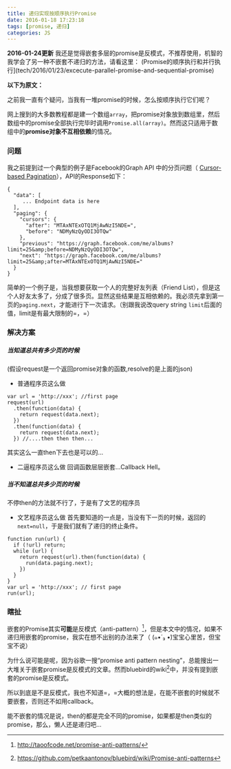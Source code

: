 ```yaml
---
title: 递归实现按顺序执行Promise
date: 2016-01-18 17:23:18
tags: [promise, 递归]
categories: JS
---
```

**2016-01-24更新**
我还是觉得嵌套多层的promise是反模式，不推荐使用，机智的我学会了另一种不嵌套不递归的方法，请看这里：
(Promise的顺序执行和并行执行](tech/2016/01/23/excecute-parallel-promise-and-sequential-promise)

**以下为原文：**

之前我一直有个疑问，当我有一堆promise的时候，怎么按顺序执行它们呢？

网上搜到的大多数教程都是建一个数组`array`，把promise对象放到数组里，然后数组中的promise全部执行完毕时调用`Promise.all(array)`。然而这只适用于数组中的**promise对象不互相依赖**的情况。

### 问题
我之前提到过一个典型的例子是Facebook的Graph API 中的分页问题（ [Cursor-based Pagination](https://developers.facebook.com/docs/graph-api/using-graph-api#paging)），API的Response如下：
```
{
  "data": [
     ... Endpoint data is here
  ],
  "paging": {
    "cursors": {
      "after": "MTAxNTExOTQ1MjAwNzI5NDE=",
      "before": "NDMyNzQyODI3OTQw"
    },
    "previous": "https://graph.facebook.com/me/albums?limit=25&amp;before=NDMyNzQyODI3OTQw",
    "next": "https://graph.facebook.com/me/albums?limit=25&amp;after=MTAxNTExOTQ1MjAwNzI5NDE="
  }
}
```
简单的一个例子是，当我想要获取一个人的完整好友列表（Friend List），但是这个人好友太多了，分成了很多页。显然这些结果是互相依赖的。我必须先拿到第一页的`paging.next`，才能进行下一次请求。（别跟我说改query string `limit`后面的值，limit是有最大限制的=，=）

### 解决方案
##### 当知道总共有多少页的时候
(假设request是一个返回promise对象的函数,resolve的是上面的json)
- 普通程序员这么做
```
var url = 'http://xxx'; //first page
request(url)
  .then(function(data) {
    return request(data.next);
  })
  .then(function(data) {
    return request(data.next);
  }) //....then then then...
```
其实这么一直then下去也是可以的…

- 二逼程序员这么做
回调函数层层嵌套…Callback Hell。

##### 当不知道总共多少页的时候
不停then的方法就不行了，于是有了文艺的程序员
- 文艺程序员这么做
首先要知道的一点是，当没有下一页的时候，返回的`next=null`，于是我们就有了递归的终止条件。
```
function run(url) {
  if (!url) return;
  while (url) {
    return request(url).then(function(data) {
      run(data.paging.next);
    })
  }
}
var url = 'http://xxx'; // first page
run(url);
```

### 瞎扯
嵌套的Promise其实**可能**是反模式（anti-pattern）[^1]，但是本文中的情况，如果不递归用嵌套的promise，我实在想不出别的办法来了（ (๑•́ ₃ •̀)宝宝心里苦，但宝宝不说）

为什么说可能是呢，因为谷歌一搜“promise anti pattern nesting”，总能搜出一大堆关于嵌套promise是反模式的文章。然而bluebird的wiki[^2]中，并没有提到嵌套的promise是反模式。

所以到底是不是反模式，我也不知道=，=大概的想法是，在能不嵌套的时候就不要嵌套，否则还不如用callback。

能不嵌套的情况是说，then的都是完全不同的promise，如果都是then类似的promise，那么，懒人还是递归吧…

[^1]: http://taoofcode.net/promise-anti-patterns/
[^2]: https://github.com/petkaantonov/bluebird/wiki/Promise-anti-patterns
